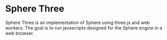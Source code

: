 Sphere Three
===========

Sphere Three is an implementation of Sphere using three.js and web workers.
The goal is to run javascripts designed for the Sphere engine in a web browser.